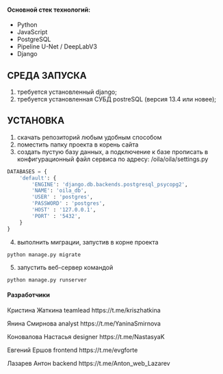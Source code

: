 <h4>Основной стек технологий:</h4>
<ul>
    <li>Python</li> 
    <li>JavaScript</li>
    <li>PostgreSQL</li>
    <li>Pipeline U-Net / DeepLabV3</li>
    <li>Django</li> 
</ul>



СРЕДА ЗАПУСКА
------------
1) требуется установленный django;
3) требуется установленная СУБД postreSQL (версия 13.4 или новее);

УСТАНОВКА
------------
1) скачать репозиторий любым удобным способом
2) поместить папку проекта в корень сайта
3) создать пустую базу данных, а подключение к базе прописать в конфигурационный файл сервиса по адресу: /oila/oila/settings.py
```python
DATABASES = {
    'default': {
        'ENGINE': 'django.db.backends.postgresql_psycopg2',
        'NAME': 'oila_db',
        'USER' : 'postgres',
        'PASSWORD' : 'postgres',
        'HOST' : '127.0.0.1',
        'PORT' : '5432',
    }
}
```
4) выполнить миграции, запустив в корне проекта
```
python manage.py migrate
```

5) запустить веб-сервер командой
```
python manage.py runserver
```
 



<h4>Разработчики</h4>

<P>Кристина Жаткина teamlead https://t.me/kriszhatkina</P>
<P>Янина Смирнова analyst https://t.me/YaninaSmirnova</P>
<P>Коновалова Настасья designer  https://t.me/NastasyaK</P>
<P>Евгений Ершов frontend https://t.me/evgforte</P>
<P>Лазарев Антон backend https://t.me/Anton_web_Lazarev</P>
